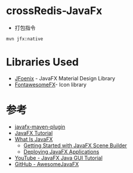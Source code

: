 # crossRedis-JavaFx

* 打包指令
```
mvn jfx:native
```

# Libraries Used
* [JFoenix](https://github.com/jfoenixadmin/JFoenix) - JavaFX Material Design Library
* [FontawesomeFX](https://bitbucket.org/Jerady/fontawesomefx)- Icon library


# 参考

* [javafx-maven-plugin](https://github.com/javafx-maven-plugin/javafx-maven-plugin)
* [JavaFX Tutorial](https://www.tutorialspoint.com/javafx/index.htm)
* [What Is JavaFX](https://docs.oracle.com/javafx/2/overview/jfxpub-overview.htm)
    - [Getting Started with JavaFX Scene Builder](https://docs.oracle.com/javafx/scenebuilder/1/get_started/jsbpub-get_started.htm)
    - [Deploying JavaFX Applications](https://docs.oracle.com/javafx/2/deployment/jfxpub-deployment.htm)
* [YouTube - JavaFX Java GUI Tutorial](https://www.youtube.com/watch?v=FLkOX4Eez6o&list=PL6gx4Cwl9DGBzfXLWLSYVy8EbTdpGbUIG)    
* [GitHub - AwesomeJavaFX](https://github.com/mhrimaz/AwesomeJavaFX)
